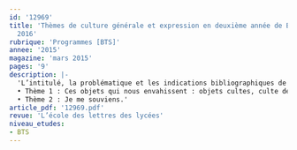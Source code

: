 ```yaml
---
id: '12969'
title: 'Thèmes de culture générale et expression en deuxième année de BTS, session
  2016'
rubrique: 'Programmes [BTS]'
annee: '2015'
magazine: 'mars 2015'
pages: '9'
description: |-
  'L’intitulé, la problématique et les indications bibliographiques de chacun des deux thèmes de culture générale prévus pour la session 2016 sont présentés dans le « BOÉN » n° 13 du 26 mars 2015 :
  • Thème 1 : Ces objets qui nous envahissent : objets cultes, culte des objets.
  • Thème 2 : Je me souviens.'
article_pdf: '12969.pdf'
revue: 'L’école des lettres des lycées'
niveau_etudes:
- BTS
---
```

